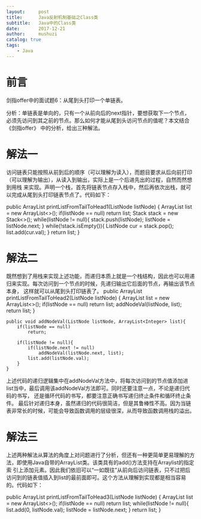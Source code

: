 ```yaml
---
layout:     post
title:      Java反射机制基础之Class类
subtitle:   Java中的Class类
date:       2017-12-21
author:     mushuzi
catalog: true
tags:
    - Java
---
```


# 前言
剑指offer中的面试题6：从尾到头打印一个单链表。

分析：单链表是单向的，只有一个从前向后的next指针，要想获取下一个节点，必须先访问到其之前的节点。那么如何才能从尾到头访问节点的值呢？本文结合《剑指offer》
中的分析，给出三种解法。

# 解法一
访问链表只能按照从前到后的顺序（可以理解为读入），而题目要求从后向前打印（可以理解为输出），从读入到输出，实际上是一个后进先出的过程，自然而然想到用栈
来实现。声明一个栈，首先将链表节点存入栈中，然后再依次出栈，就可以完成从尾到头打印链表节点了。代码如下：

  public ArrayList<Integer> printListFromTailToHead1(ListNode listNode) {
        ArrayList<Integer> list = new ArrayList<>();
        if(listNode == null)
            return list;
        Stack<ListNode> stack = new Stack<>();
        while(listNode != null){
            stack.push(listNode);
            listNode = listNode.next;
        }
        while(!stack.isEmpty()){
            ListNode cur = stack.pop();
            list.add(cur.val);
        }
        return list;
    }

# 解法二
既然想到了用栈来实现上述功能，而递归本质上就是一个栈结构，因此也可以用递归来实现。每次访问到一个节点的时候，先递归输出它后面的节点，再输出该节点本身，
这样就可以从尾到头打印链表了。
  public ArrayList<Integer> printListFromTailToHead2(ListNode listNode) {
        ArrayList<Integer> list = new ArrayList<>();
        if(listNode == null)
            return list;
        addNodeVal(listNode, list);
        return list;
    }
    
    public void addNodeVal(ListNode listNode, ArrayList<Integer> list){
        if(listNode == null)
            return;

        if(listNode != null){
        	if(listNode.next != null)
        		addNodeVal(listNode.next, list);
        	list.add(listNode.val);
        }
    }
    
 上述代码的递归逻辑集中在addNodeVal方法中，将每次访问到的节点值添加进list当中，最后调用该addNodeVal方法即可。同时还要注意一点，不论是递归代码的书写，
 还是循环代码的书写，都要注意正确书写递归终止条件和循环终止条件。
 最后针对递归本身，虽然递归的代码很简洁，但是其鲁棒性不高。因为当链表非常长的时候，可能会导致函数调用的层级很深，从而导致函数调用栈的溢出。
 
 # 解法三
 上述两种解法从算法的角度上对问题进行了分析，但还有一种更简单更易理解的方法，即使用Java自带的ArrayList类。该类具有的add()方法支持在Arraylist的指定索
 引上添加元素。因此我们依旧可以“一如既往”从前向后访问链表，只不过把后访问到的链表值插入到list的最前面即可。这个方法从理解到实现都是相当容易的。代码如下：
  
  public ArrayList<Integer> printListFromTailToHead3(ListNode listNode) {
        ArrayList<Integer> list = new ArrayList<>();
        if(listNode == null)
            return list;
        while(listNode != null){
            list.add(0, listNode.val);
            listNode = listNode.next;
        }
        return list;
    }
 
